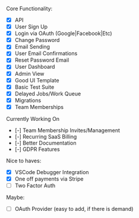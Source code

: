 Core Functionality:

- [x] API
- [x] User Sign Up
- [x] Login via OAuth (Google|Facebook|Etc)
- [x] Change Password
- [x] Email Sending
- [x] User Email Confirmations
- [x] Reset Password Email
- [x] User Dashboard
- [x] Admin View
- [x] Good UI Template
- [x] Basic Test Suite
- [x] Delayed Jobs/Work Queue
- [x] Migrations
- [x] Team Memberships

Currently Working On
- [-] Team Membership Invites/Management
- [-] Recurring SaaS Billing
- [-] Better Documentation
- [-] GDPR Features

Nice to haves:
- [x] VSCode Debugger Integration
- [x] One off payments via Stripe
- [ ] Two Factor Auth

Maybe:
- [ ] OAuth Provider (easy to add, if there is demand)
